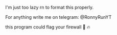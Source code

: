 I'm just too lazy rn to format this properly.

For anything write me on telegram: @RonnyRunYT

this program could flag your firewall :eyes: :fire: 
